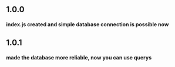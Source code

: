 ## 1.0.0
#### index.js created and simple database connection is possible now
## 1.0.1 
#### made the database more reliable, now you can use querys